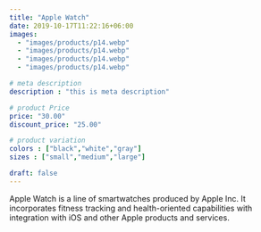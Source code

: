 ```yaml
---
title: "Apple Watch"
date: 2019-10-17T11:22:16+06:00
images: 
  - "images/products/p14.webp"
  - "images/products/p14.webp"
  - "images/products/p14.webp"
  - "images/products/p14.webp"

# meta description
description : "this is meta description"

# product Price
price: "30.00"
discount_price: "25.00"

# product variation
colors : ["black","white","gray"]
sizes : ["small","medium","large"]

draft: false
---
```


Apple Watch is a line of smartwatches produced by Apple Inc. It incorporates fitness tracking and health-oriented capabilities with integration with iOS and other Apple products and services.
